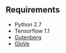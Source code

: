 Requirements
------------
- Python 2.7
- Tensorflow 1.1
- [Gutenberg](https://web.eecs.umich.edu/~lahiri/gutenberg_dataset.html)
- [GloVe](https://nlp.stanford.edu/projects/glove/)
